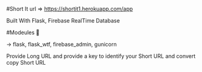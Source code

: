 #Short It
url => https://shortit1.herokuapp.com/app

Built With Flask, Firebase RealTime Database

#Modeules 🚀

-> flask, flask_wtf, firebase_admin, gunicorn


Provide Long URL and provide a key to identify your Short URL and convert copy Short URL
